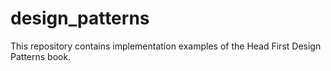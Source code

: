 # design_patterns
This repository contains implementation examples of the Head First Design Patterns book.
